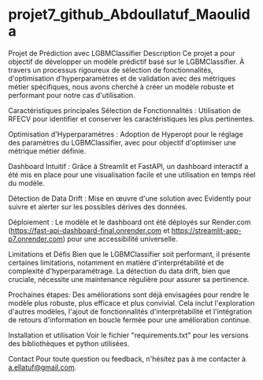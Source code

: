 # projet7_github_Abdoullatuf_Maoulida
Projet de Prédiction avec LGBMClassifier
Description
Ce projet a pour objectif de développer un modèle prédictif basé sur le LGBMClassifier. À travers un processus rigoureux de sélection de fonctionnalités, 
d'optimisation d'hyperparamètres et de validation avec des métriques métier spécifiques, nous avons cherché à créer un modèle robuste et performant pour notre cas d'utilisation.

Caractéristiques principales
Sélection de Fonctionnalités : Utilisation de RFECV pour identifier et conserver les caractéristiques les plus pertinentes.

Optimisation d'Hyperparamètres : Adoption de Hyperopt pour le réglage des paramètres du LGBMClassifier, avec pour objectif d'optimiser une métrique métier définie.

Dashboard Intuitif : Grâce à Streamlit et FastAPI, un dashboard interactif a été mis en place pour une visualisation facile et une utilisation en temps réel du modèle.

Détection de Data Drift : Mise en œuvre d'une solution avec Evidently pour suivre et alerter sur les possibles dérives des données.

Déploiement : Le modèle et le dashboard ont été déployés sur Render.com (https://fast-api-dashboard-final.onrender.com  et  https://streamlit-app-p7.onrender.com) pour une accessibilité universelle.

Limitations et Défis
Bien que le LGBMClassifier soit performant, il présente certaines limitations, notamment en matière d'interprétabilité et de complexité d'hyperparamétrage.
La détection du data drift, bien que cruciale, nécessite une maintenance régulière pour assurer sa pertinence.

Prochaines étapes:
Des améliorations sont déjà envisagées pour rendre le modèle plus robuste, plus efficace et plus convivial. Cela inclut l'exploration d'autres modèles, l'ajout de fonctionnalités d'interprétabilité et 
l'intégration de retours d'information en boucle fermée pour une amélioration continue.

Installation et utilisation
Voir le fichier "requirements.txt" pour les versions des bibliothèques et python utilisées.

Contact
Pour toute question ou feedback, n'hésitez pas à me contacter à a.ellatuf@gmail.com.
